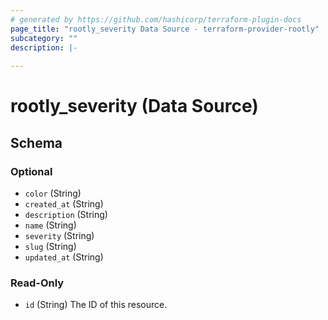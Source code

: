 ```yaml
---
# generated by https://github.com/hashicorp/terraform-plugin-docs
page_title: "rootly_severity Data Source - terraform-provider-rootly"
subcategory: ""
description: |-
  
---
```


# rootly_severity (Data Source)





<!-- schema generated by tfplugindocs -->
## Schema

### Optional

- `color` (String)
- `created_at` (String)
- `description` (String)
- `name` (String)
- `severity` (String)
- `slug` (String)
- `updated_at` (String)

### Read-Only

- `id` (String) The ID of this resource.



